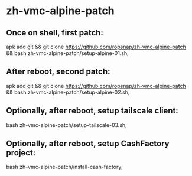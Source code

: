 # zh-vmc-alpine-patch

## Once on shell, first patch:

  apk add git && git clone https://github.com/ropsnap/zh-vmc-alpine-patch && bash zh-vmc-alpine-patch/setup-alpine-01.sh;

## After reboot, second patch:

  apk add git && git clone https://github.com/ropsnap/zh-vmc-alpine-patch && bash zh-vmc-alpine-patch/setup-alpine-02.sh;

## Optionally, after reboot, setup tailscale client:

  bash zh-vmc-alpine-patch/setup-tailscale-03.sh;

## Optionally, after reboot, setup CashFactory project:

  bash zh-vmc-alpine-patch/install-cash-factory;
